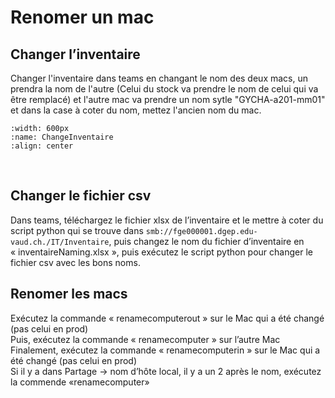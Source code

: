 <!--
Author:		    Alessio Scordato
Date:		    06.02.2024
Description:	marche à suivre pour renomer un poste
-->

# Renomer un mac

## Changer l’inventaire

Changer l'inventaire dans teams en changant le nom des deux macs, un prendra la nom de l'autre (Celui du stock va prendre le nom de celui qui va être remplacé) et l'autre mac va prendre un nom sytle "GYCHA-a201-mm01" et dans la case à coter du nom, mettez l'ancien nom du mac.
```{image} images/ChangeInventaire.png
:width: 600px
:name: ChangeInventaire
:align: center
```
<br>

## Changer le fichier csv

Dans teams, téléchargez le fichier xlsx de l’inventaire et le mettre à coter du script python qui se trouve dans ```smb://fge000001.dgep.edu-vaud.ch./IT/Inventaire```, puis changez le nom du fichier d’inventaire en « inventaireNaming.xlsx », puis exécutez le script python pour changer le fichier csv avec les bons noms.
<br>

## Renomer les macs

Exécutez la commande « renamecomputerout » sur le Mac qui a été changé (pas celui en prod)<br>
Puis, exécutez la commande « renamecomputer » sur l’autre Mac<br>
Finalement, exécutez la commande « renamecomputerin » sur le Mac qui a été changé (pas celui en prod)<br>
Si il y a  dans Partage -> nom d’hôte local, il y a un 2 après le nom, exécutez la commende «renamecomputer»